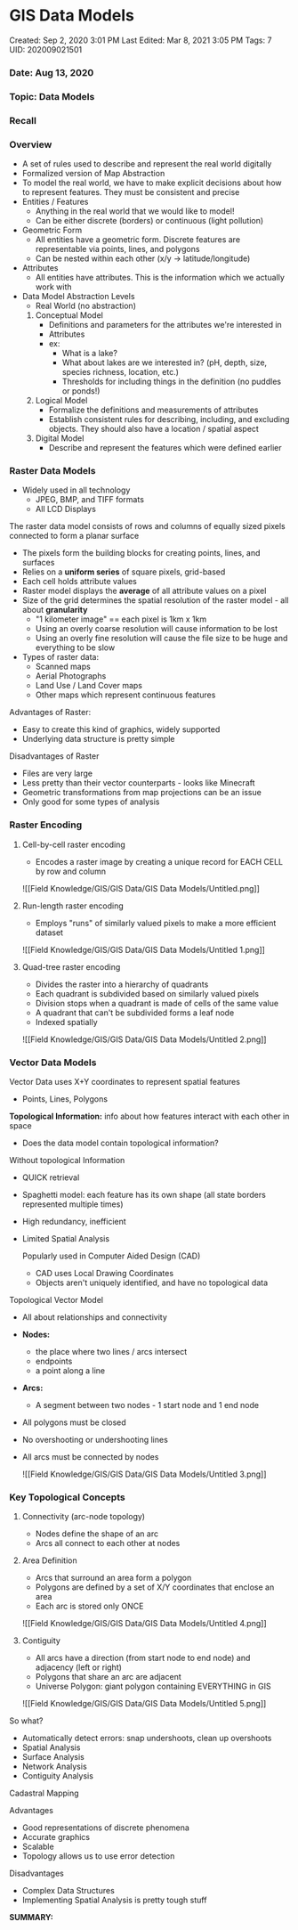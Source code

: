 # GIS Data Models

Created: Sep 2, 2020 3:01 PM
Last Edited: Mar 8, 2021 3:05 PM
Tags: 7
UID: 202009021501

### Date: Aug 13, 2020

### Topic: Data Models

### Recall

### Overview

- A set of rules used to describe and represent the real world digitally
- Formalized version of Map Abstraction
- To model the real world, we have to make explicit decisions about how to represent features. They must be consistent and precise
- Entities / Features
    - Anything in the real world that we would like to model!
    - Can be either discrete (borders) or continuous (light pollution)
- Geometric Form
    - All entities have a geometric form. Discrete features are representable via points, lines, and polygons
    - Can be nested within each other (x/y → latitude/longitude)
- Attributes
    - All entities have attributes. This is the information which we actually work with
- Data Model Abstraction Levels
    - Real World (no abstraction)
    1. Conceptual Model
        - Definitions and parameters for the attributes we're interested in
        - Attributes
        - ex:
            - What is a lake?
            - What about lakes are we interested in? (pH, depth, size, species richness, location, etc.)
            - Thresholds for including things in the definition (no puddles or ponds!)
    2. Logical Model
        - Formalize the definitions and measurements of attributes
        - Establish consistent rules for describing, including, and excluding objects. They should also have a location / spatial aspect
    3. Digital Model
        - Describe and represent the features which were defined earlier

### Raster Data Models

- Widely used in all technology
    - JPEG, BMP, and TIFF formats
    - All LCD Displays

The raster data model consists of rows and columns of equally sized pixels connected to form a planar surface

- The pixels form the building blocks for creating points, lines, and surfaces
- Relies on a **uniform series** of square pixels, grid-based
- Each cell holds attribute values
- Raster model displays the **average** of all attribute values on a pixel
- Size of the grid determines the spatial resolution of the raster model - all about **granularity**
    - "1 kilometer image" == each pixel is 1km x 1km
    - Using an overly coarse resolution will cause information to be lost
    - Using an overly fine resolution will cause the file size to be huge and everything to be slow
- Types of raster data:
    - Scanned maps
    - Aerial Photographs
    - Land Use / Land Cover maps
    - Other maps which represent continuous features

Advantages of Raster:

- Easy to create this kind of graphics, widely supported
- Underlying data structure is pretty simple

Disadvantages of Raster

- Files are very large
- Less pretty than their vector counterparts - looks like Minecraft
- Geometric transformations from map projections can be an issue
- Only good for some types of analysis

### Raster Encoding

1. Cell-by-cell raster encoding
    - Encodes a raster image by creating a unique record for EACH CELL by row and column

    ![[Field Knowledge/GIS/GIS Data/GIS Data Models/Untitled.png]]

2. Run-length raster encoding
    - Employs "runs" of similarly valued pixels to make a more efficient dataset

    ![[Field Knowledge/GIS/GIS Data/GIS Data Models/Untitled 1.png]]

3. Quad-tree raster encoding
    - Divides the raster into a hierarchy of quadrants
    - Each quadrant is subdivided based on similarly valued pixels
    - Division stops when a quadrant is made of cells of the same value
    - A quadrant that can't be subdivided forms a leaf node
    - Indexed spatially

    ![[Field Knowledge/GIS/GIS Data/GIS Data Models/Untitled 2.png]]

### Vector Data Models

Vector Data uses X+Y coordinates to represent spatial features

- Points, Lines, Polygons

**Topological Information:** info about how features interact with each other in space

- Does the data model contain topological information?

Without topological Information

- QUICK retrieval
- Spaghetti model: each feature has its own shape (all state borders represented multiple times)
- High redundancy, inefficient
- Limited Spatial Analysis

    Popularly used in Computer Aided Design (CAD)

    - CAD uses Local Drawing Coordinates
    - Objects aren't uniquely identified, and have no topological data

Topological Vector Model

- All about relationships and connectivity
- **Nodes:**
    - the place where two lines / arcs intersect
    - endpoints
    - a point along a line
- **Arcs:**
    - A segment between two nodes - 1 start node and 1 end node
- All polygons must be closed
- No overshooting or undershooting lines
- All arcs must be connected by nodes

    ![[Field Knowledge/GIS/GIS Data/GIS Data Models/Untitled 3.png]]

### Key Topological Concepts

1. Connectivity (arc-node topology)
    - Nodes define the shape of an arc
    - Arcs all connect to each other at nodes
2. Area Definition
    - Arcs that surround an area form a polygon
    - Polygons are defined by a set of X/Y coordinates that enclose an area
    - Each arc is stored only ONCE

    ![[Field Knowledge/GIS/GIS Data/GIS Data Models/Untitled 4.png]]

3. Contiguity
    - All arcs have a direction (from start node to end node) and adjacency (left or right)
    - Polygons that share an arc are adjacent
    - Universe Polygon: giant polygon containing EVERYTHING in GIS

    ![[Field Knowledge/GIS/GIS Data/GIS Data Models/Untitled 5.png]]

So what?

- Automatically detect errors: snap undershoots, clean up overshoots
- Spatial Analysis
- Surface Analysis
- Network Analysis
- Contiguity Analysis

Cadastral Mapping 

Advantages

- Good representations of discrete phenomena
- Accurate graphics
- Scalable
- Topology allows us to use error detection

Disadvantages

- Complex Data Structures
- Implementing Spatial Analysis is pretty tough stuff

**SUMMARY:**
